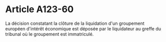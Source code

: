 # Article A123-60

La décision constatant la clôture de la liquidation d'un groupement européen d'intérêt économique est déposée par le liquidateur   au greffe du tribunal où le groupement est immatriculé.
